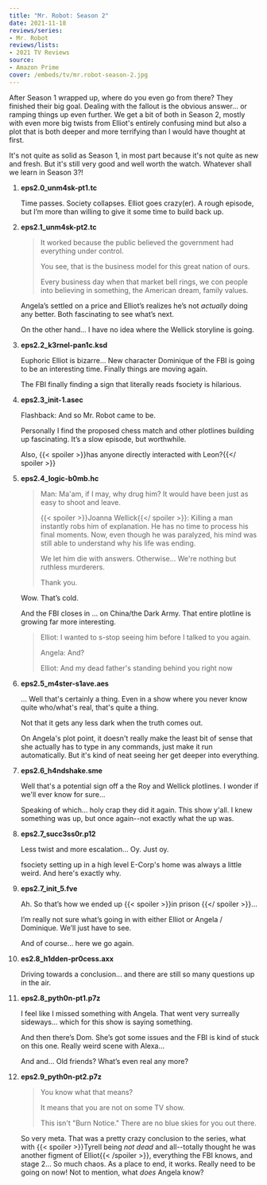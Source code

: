 ```yaml
---
title: "Mr. Robot: Season 2"
date: 2021-11-18
reviews/series:
- Mr. Robot
reviews/lists:
- 2021 TV Reviews
source:
- Amazon Prime
cover: /embeds/tv/mr.robot-season-2.jpg
---
```

After Season 1 wrapped up, where do you even go from there? They finished their big goal. Dealing with the fallout is the obvious answer... or ramping things up even further. We get a bit of both in Season 2, mostly with even more big twists from Elliot's entirely confusing mind but also a plot that is both deeper and more terrifying than I would have thought at first. 

It's not quite as solid as Season 1, in most part because it's not quite as new and fresh. But it's still very good and well worth the watch. Whatever shall we learn in Season 3?!

<!--more-->

1. **eps2.0_unm4sk-pt1.tc**

   Time passes. Society collapses. Elliot goes crazy(er). A rough episode, but I’m more than willing to give it some time to build back up.

2. **eps2.1_unm4sk-pt2.tc**

   > It worked because the public believed the government had everything under control.
   >
   > You see, that is the business model for this great nation of ours.
   >
   > Every business day when that market bell rings, we con people into believing in something, the American dream, family values.

   Angela’s settled on a price and Elliot’s realizes he’s not _actually_ doing any better. Both fascinating to see what’s next.

   On the other hand… I have no idea where the Wellick storyline is going.

3. **eps2.2_k3rnel-pan1c.ksd**

   Euphoric Elliot is bizarre… New character Dominique of the FBI is going to be an interesting time. Finally things are moving again.

   The FBI finally finding a sign that literally reads fsociety is hilarious.

4. **eps2.3_init-1.asec**

   Flashback: And so Mr. Robot came to be.

   Personally I find the proposed chess match and other plotlines building up fascinating. It’s a slow episode, but worthwhile.

   Also, {{< spoiler >}}has anyone directly interacted with Leon?{{</ spoiler >}}

5. **eps2.4_logic-b0mb.hc**

   > Man: Ma'am, if I may, why drug him? It would have been just as easy to shoot and leave.
   >
   > {{< spoiler >}}Joanna Wellick{{</ spoiler >}}: Killing a man instantly robs him of explanation. He has no time to process his final moments. Now, even though he was paralyzed, his mind was still able to understand why his life was ending.
   >
   > We let him die with answers. Otherwise... We're nothing but ruthless murderers.
   >
   > Thank you.

   Wow. That’s cold.

   And the FBI closes in … on China/the Dark Army. That entire plotline is growing far more interesting.

   > Elliot: I wanted to s-stop seeing him before I talked to you again.
   >
   > Angela: And?
   >
   > Elliot: And my dead father's standing behind you right now

6. **eps2.5_m4ster-s1ave.aes**

   ... Well that's certainly a thing. Even in a show where you never know quite who/what's real, that's quite a thing.

   Not that it gets any less dark when the truth comes out.

   On Angela's plot point, it doesn't really make the least bit of sense that she actually has to type in any commands, just make it run automatically. But it's kind of neat seeing her get deeper into everything.

7. **eps2.6_h4ndshake.sme**

   Well that's a potential sign off a the Roy and Wellick plotlines. I wonder if we'll ever know for sure...

   Speaking of which... holy crap they did it again. This show y'all. I knew something was up, but once again--not exactly what the up was.

8. **eps2.7_succ3ss0r.p12**

   Less twist and more escalation... Oy. Just oy.

   fsociety setting up in a high level E-Corp's home was always a little weird. And here's exactly why.

9. **eps2.7_init_5.fve**

    Ah. So that’s how we ended up {{< spoiler >}}in prison {{</ spoiler >}}…

    I’m really not sure what’s going in with either Elliot or Angela / Dominique. We’ll just have to see. 

    And of course… here we go again. 


10. **es2.8_h1dden-pr0cess.axx**

    Driving towards a conclusion… and there are still so many questions up in the air. 

11. **eps2.8_pyth0n-pt1.p7z**

    I feel like I missed something with Angela. That went very surreally sideways… which for this show is saying something. 

    And then there’s Dom. She’s got some issues and the FBI is kind of stuck on this one. Really weird scene with Alexa…

    And and… Old friends? What’s even real any more?

12. **eps2.9_pyth0n-pt2.p7z**

    > You know what that means?
    > 
    > It means that you are not on some TV show.
    > 
    > This isn't "Burn Notice." There are no blue skies for you out there.

    So very meta. That was a pretty crazy conclusion to the series, what with {{< spoiler >}}Tyrell being *not dead* and all--totally thought he was another figment of Elliot{{< /spoiler >}}, everything the FBI knows, and stage 2... So much chaos. As a place to end, it works. Really need to be going on now! Not to mention, what *does* Angela know?